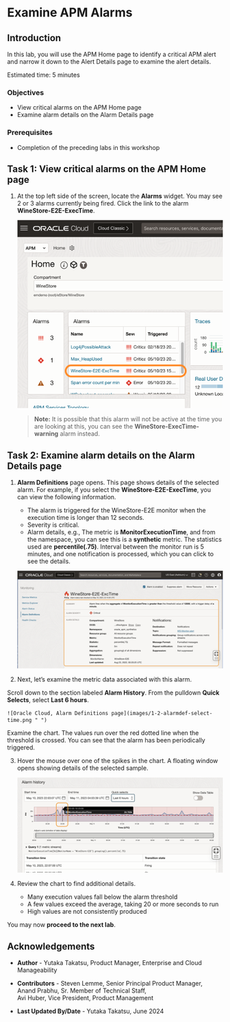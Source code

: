 # Examine APM Alarms

## Introduction

In this lab, you will use the APM Home page to identify a critical APM alert and narrow it down to the Alert Details page to examine the alert details.

Estimated time: 5 minutes

### Objectives

* View critical alarms on the APM Home page
* Examine alarm details on the Alarm Details page

### Prerequisites

* Completion of the preceding labs in this workshop

## Task 1: View critical alarms on the APM Home page

1. At the top left side of the screen, locate the **Alarms** widget. You may see 2 or 3 alarms currently being fired. Click the link to the alarm **WineStore-E2E-ExecTime**.

	![Oracle Cloud, APM Home](images/1-0-apm-home.png " ")

    >**Note:** It is possible that this alarm will not be active at the time you are looking at this, you can see the **WineStore-ExecTime-warning** alarm instead.

## Task 2: Examine alarm details on the Alarm Details page

1. **Alarm Definitions** page opens. This page shows details of the selected alarm. For example, if you select the **WineStore-E2E-ExecTime**, you can view the following information.

     - The alarm is triggered for the WineStore-E2E monitor when the execution time is longer than 12 seconds.
     - Severity is critical.
     - Alarm details, e.g., The metric is  **MonitorExecutionTime**, and from the namespace, you can see this is a **synthetic** metric. The statistics used are **percentile(.75)**.  Interval between the monitor run is 5 minutes, and one notification is processed, which you can click to see the details.

	![Oracle Cloud, Alarm Definitions page](images/1-1-alarm-def.png " ")
2. Next, let’s examine the metric data associated with this alarm.

  Scroll down to the section labeled **Alarm History**. From the pulldown **Quick Selects**, select **Last 6 hours**.

	![Oracle Cloud, Alarm Definitions page](images/1-2-alarmdef-select-time.png " ")

  Examine the chart. The values run over the red dotted line when the threshold is crossed. You can see that the alarm has been periodically triggered.

3. Hover the mouse over one of the spikes in the chart. A floating window opens showing details of the selected sample.


	![Oracle Cloud, Alarm Definitions page](images/1-3-alarmdef-spike.png " ")

4. Review the chart to find additional details.
    - Many execution values fall below the alarm threshold
    - A few values exceed the average, taking 20 or more seconds to run
    - High values are not consistently produced



You may now **proceed to the next lab**.

## Acknowledgements

* **Author** - Yutaka Takatsu, Product Manager, Enterprise and Cloud Manageability
- **Contributors** - Steven Lemme, Senior Principal Product Manager,  
Anand Prabhu, Sr. Member of Technical Staff,  
Avi Huber, Vice President, Product Management
* **Last Updated By/Date** - Yutaka Takatsu, June 2024

